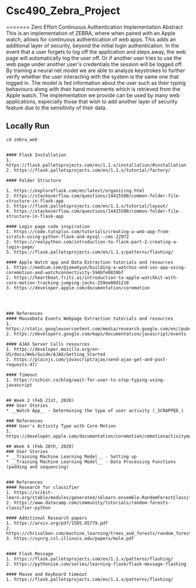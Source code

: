 # Csc490_Zebra_Project

=======
Zero Effort Continuous Authentication Implementation
Abstract
 	This is an implementation of ZEBRA, where when paired with an Apple watch, allows for continuous authentication of web apps. This adds an additional layer of security, beyond the initial login authentication. In the event that a user forgets to log off the application and steps away, the web page will automatically log the user off. Or if another user tries to use the web page under another user's credentials the session will be logged off. By training a neural net model we are able to analyze keystrokes to further verify whether the user interacting with the system is the same one that logged in. The model is fed information about the user such as their typing behaviours along with their hand movements which is retrieved from the Apple watch. The implementation we provide can be used by many web applications, especially those that wish to add another layer of security feature due to the sensitivity of their data. 


## Locally Run
```
cd zebra_web


#### Flask Installation
1. https://flask.palletsprojects.com/en/1.1.x/installation/#installation
2. https://flask.palletsprojects.com/en/1.1.x/tutorial/factory/

#### Folder Structure

1. https://exploreflask.com/en/latest/organizing.html
2. https://stackoverflow.com/questions/14415500/common-folder-file-structure-in-flask-app 
3. https://flask.palletsprojects.com/en/1.1.x/tutorial/layout/
4. https://stackoverflow.com/questions/14415500/common-folder-file-structure-in-flask-app

#### Login page code inspiration
1. https://code.tutsplus.com/tutorials/creating-a-web-app-from-scratch-using-python-flask-and-mysql--cms-22972
2. https://realpython.com/introduction-to-flask-part-2-creating-a-login-page/
3. https://flask.palletsprojects.com/en/1.1.x/patterns/flashing/

#### Apple Watch app and Data Extraction tutorials and resources
1. https://medium.com/@jaewhyun/building-a-watchos-and-ios-app-using-coremotion-and-watchconnectivity-594bfe0839bf
2. https://heartbeat.fritz.ai/introduction-to-apple-watchkit-with-core-motion-tracking-jumping-jacks-259ee80d1210
3. https://developer.apple.com/documentation/coremotion




### References
#### MouseData Events Webpage Extraction tutorials and resources 
1. https://static.googleusercontent.com/media/research.google.com/en//pubs/archive/43796.pdf
2. https://developers.google.com/maps/documentation/javascript/events

#### AJAX Server Calls resources 
1. https://developer.mozilla.org/en-US/docs/Web/Guide/AJAX/Getting_Started
2. https://plainjs.com/javascript/ajax/send-ajax-get-and-post-requests-47/

#### Timeout
1. https://schier.co/blog/wait-for-user-to-stop-typing-using-javascript


## Week 3 (Feb 21st, 2020)
### User Stories
* __Watch App__ - Determining the type of user activity (_SCRAPPED_)

### References
#### User's Activity Type with Core Motion
1. https://developer.apple.com/documentation/coremotion/cmmotionactivitymanager

## Week 4 (Feb 28th, 2020)
### User Stories
* __Training Machine Learning Model__ - Setting up
* __Training Machine Learning Model__ - Data Processing Functions (padding and sequencing)


### References
#### Research for classifier
1. https://scikit-learn.org/stable/modules/generated/sklearn.ensemble.RandomForestClassifier.html
2. https://www.datacamp.com/community/tutorials/random-forests-classifier-python

#### Additional Research papers
1. https://arxiv.org/pdf/1505.05779.pdf
2. https://chrisalbon.com/machine_learning/trees_and_forests/random_forest_classifier_example/
3. https://synrg.csl.illinois.edu/papers/mole.pdf


#### Flash Message
1. https://flask.palletsprojects.com/en/1.1.x/patterns/flashing/
2. https://pythonise.com/series/learning-flask/flask-message-flashing

#### Mouse and Keyboard timeout
1. https://flask.palletsprojects.com/en/1.1.x/patterns/flashing/

